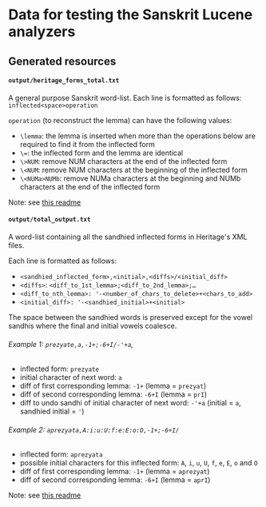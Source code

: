 # Data for testing the Sanskrit Lucene analyzers

## Generated resources

#### `output/heritage_forms_total.txt`
A general purpose Sanskrit word-list.
Each line is formatted as follows: `inflected<space>operation`

`operation` (to reconstruct the lemma) can have the following values:
  - `\lemma`: the lemma is inserted when more than the operations below are required to find it from the inflected form 
  - `\=`: the inflected form and the lemma are identical
  - `\>NUM`: remove NUM characters at the end of the inflected form
  - `\<NUM`: remove NUM characters at the beginning of the inflected form
  - `\<NUMa>NUMb`: remove NUMa characters at the beginning and NUMb characters at the end of the inflected form

Note: see [this readme](./SH_parse/Readme.md)

#### `output/total_output.txt`
A word-list containing all the sandhied inflected forms in Heritage's XML files.

Each line is formatted as follows:

 - `<sandhied_inflected_form>,<initial>,<diffs>/<initial_diff>`
 - `<diffs>`: `<diff_to_1st_lemma>;<diff_to_2nd_lemma>;…`
 - `<diff_to_nth_lemma>: '-<number_of_chars_to_delete>+<chars_to_add>`
 - `<initial_diff>: '-<sandhied_initial>+<initial>`

The space between the sandhied words is preserved except for the vowel sandhis where the final and initial vowels coalesce.

###### Example 1: `prezyate,a,-1+;-6+I/-'+a`,

 - inflected form: `prezyate`
 - initial character of next word: `a`
 - diff of first corresponding lemma: `-1+` (lemma = `prezyat`)
 - diff of second corresponding lemma: `-6+I` (lemma = `prI`)
 - diff to undo sandhi of initial character of next word: `-'+a` (initial = `a`, sandhied initial = `'`) 

###### Example 2: `aprezyata,A:i:u:U:f:e:E:o:O,-1+;-6+I/`

 - inflected form: `aprezyata`
 - possible initial characters for this inflected form: `A`, `i`, `u`, `U`, `f`, `e`, `E`, `o` and `O`
 - diff of first corresponding lemma: `-1+` (lemma = `aprezyat`)
 - diff of second corresponding lemma: `-6+I` (lemma = `aprI`)

Note: see [this readme](./sandhify/Readme.md)